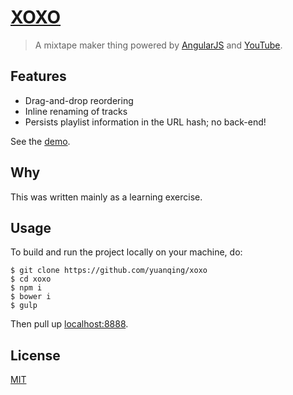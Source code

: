 # [XOXO](http://yuanqing.github.io/xoxo/)

> A mixtape maker thing powered by [AngularJS](https://angularjs.org) and [YouTube](https://youtube.com).

## Features

- Drag-and-drop reordering
- Inline renaming of tracks
- Persists playlist information in the URL hash; no back-end!

See the [demo](http://yuanqing.github.io/xoxo/).

## Why

This was written mainly as a learning exercise.

## Usage

To build and run the project locally on your machine, do:

```
$ git clone https://github.com/yuanqing/xoxo
$ cd xoxo
$ npm i
$ bower i
$ gulp
```

Then pull up [localhost:8888](http://localhost:8888/).

## License

[MIT](LICENSE)
